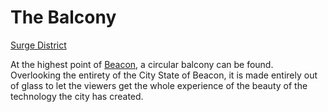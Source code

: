 # The Balcony
[Surge District](Surge%20District%20Overview.md)

At the highest point of [Beacon](../Beacon%20Overview.md), a circular balcony can be found. Overlooking the entirety of the City State of Beacon, it is made entirely out of glass to let the viewers get the whole experience of the beauty of the technology the city has created.